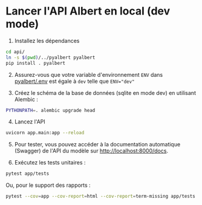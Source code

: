 # Lancer l'API Albert en local (dev mode)

1. Installez les dépendances

```bash
cd api/
ln -s $(pwd)/../pyalbert pyalbert
pip install . pyalbert
```

2. Assurez-vous que votre variable d'environnement `ENV` dans [pyalbert/.env](../pyalbert/.env) est égale à `dev` telle que `ENV="dev"`


3. Créez le schéma de la base de données (sqlite en mode dev) en utilisant Alembic :

```bash
PYTHONPATH=. alembic upgrade head
```

4. Lancez l'API

```bash
uvicorn app.main:app --reload
```

5. Pour tester, vous pouvez accéder à la documentation automatique (Swagger) de l'API du modèle sur [http://localhost:8000/docs](http://localhost:8000/docs).

6. Exécutez les tests unitaires :

```bash
pytest app/tests
```

Ou, pour le support des rapports :

```bash
pytest --cov=app --cov-report=html --cov-report=term-missing app/tests
```
